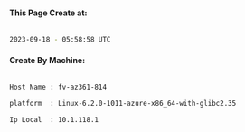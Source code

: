 
   
#### This Page Create at:

```bash

2023-09-18 - 05:58:58 UTC

```

#### Create By Machine:

```bash

Host Name : fv-az361-814

platform  : Linux-6.2.0-1011-azure-x86_64-with-glibc2.35

Ip Local  : 10.1.118.1

```

